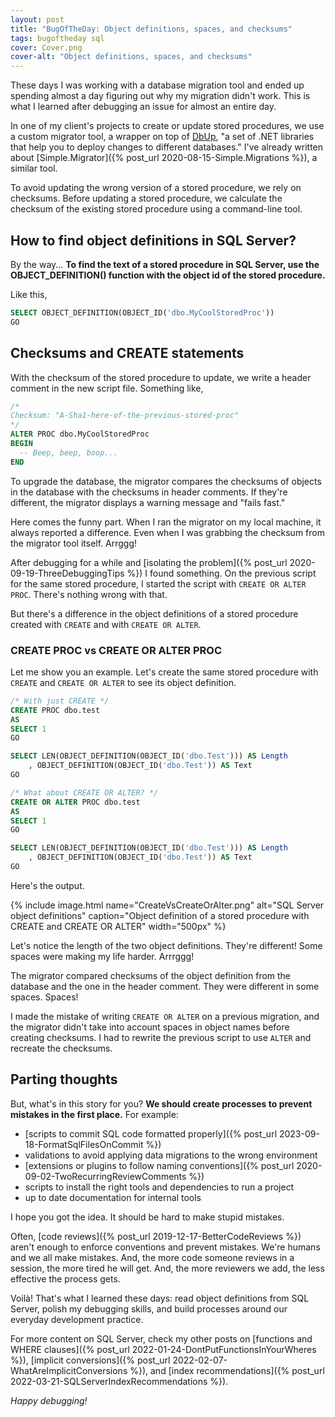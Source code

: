 ```yaml
---
layout: post
title: "BugOfTheDay: Object definitions, spaces, and checksums"
tags: bugoftheday sql
cover: Cover.png
cover-alt: "Object definitions, spaces, and checksums" 
---
```


These days I was working with a database migration tool and ended up spending almost a day figuring out why my migration didn't work. This is what I learned after debugging an issue for almost an entire day.

In one of my client's projects to create or update stored procedures, we use a custom migrator tool, a wrapper on top of [DbUp](https://github.com/DbUp/DbUp), "a set of .NET libraries that help you to deploy changes to different databases." I've already written about [Simple.Migrator]({% post_url 2020-08-15-Simple.Migrations %}), a similar tool.

To avoid updating the wrong version of a stored procedure, we rely on checksums. Before updating a stored procedure, we calculate the checksum of the existing stored procedure using a command-line tool.

## How to find object definitions in SQL Server?

By the way... **To find the text of a stored procedure in SQL Server, use the OBJECT_DEFINITION() function with the object id of the stored procedure.**

Like this,

```sql
SELECT OBJECT_DEFINITION(OBJECT_ID('dbo.MyCoolStoredProc'))
GO
```

## Checksums and CREATE statements

With the checksum of the stored procedure to update, we write a header comment in the new script file. Something like,

```sql
/*
Checksum: "A-Sha1-here-of-the-previous-stored-proc"
*/
ALTER PROC dbo.MyCoolStoredProc
BEGIN
  -- Beep, beep, boop...
END
```

To upgrade the database, the migrator compares the checksums of objects in the database with the checksums in header comments. If they're different, the migrator displays a warning message and "fails fast."

Here comes the funny part. When I ran the migrator on my local machine, it always reported a difference. Even when I was grabbing the checksum from the migrator tool itself. Arrggg!

After debugging for a while and [isolating the problem]({% post_url 2020-09-19-ThreeDebuggingTips %}) I found something. On the previous script for the same stored procedure, I started the script with `CREATE OR ALTER PROC`. There's nothing wrong with that.

But there's a difference in the object definitions of a stored procedure created with `CREATE` and with `CREATE OR ALTER`.

### CREATE PROC vs CREATE OR ALTER PROC

Let me show you an example. Let's create the same stored procedure with `CREATE` and `CREATE OR ALTER` to see its object definition.

```sql
/* With just CREATE */
CREATE PROC dbo.test
AS
SELECT 1
GO

SELECT LEN(OBJECT_DEFINITION(OBJECT_ID('dbo.Test'))) AS Length
    , OBJECT_DEFINITION(OBJECT_ID('dbo.Test')) AS Text
GO

/* What about CREATE OR ALTER? */
CREATE OR ALTER PROC dbo.test
AS
SELECT 1
GO

SELECT LEN(OBJECT_DEFINITION(OBJECT_ID('dbo.Test'))) AS Length
    , OBJECT_DEFINITION(OBJECT_ID('dbo.Test')) AS Text
GO
```

Here's the output.

{% include image.html name="CreateVsCreateOrAlter.png" alt="SQL Server object definitions" caption="Object definition of a stored procedure with CREATE and CREATE OR ALTER" width="500px" %}

Let's notice the length of the two object definitions. They're different! Some spaces were making my life harder. Arrrggg!

The migrator compared checksums of the object definition from the database and the one in the header comment. They were different in some spaces. Spaces!

I made the mistake of writing `CREATE OR ALTER` on a previous migration, and the migrator didn't take into account spaces in object names before creating checksums. I had to rewrite the previous script to use `ALTER` and recreate the checksums.

## Parting thoughts

But, what's in this story for you? **We should create processes to prevent mistakes in the first place.** For example:

* [scripts to commit SQL code formatted properly]({% post_url 2023-09-18-FormatSqlFilesOnCommit %})
* validations to avoid applying data migrations to the wrong environment
* [extensions or plugins to follow naming conventions]({% post_url 2020-09-02-TwoRecurringReviewComments %})
* scripts to install the right tools and dependencies to run a project
* up to date documentation for internal tools

I hope you got the idea. It should be hard to make stupid mistakes.

Often, [code reviews]({% post_url 2019-12-17-BetterCodeReviews %}) aren't enough to enforce conventions and prevent mistakes. We're humans and we all make mistakes. And, the more code someone reviews in a session, the more tired he will get. And, the more reviewers we add, the less effective the process gets.

Voilà! That's what I learned these days: read object definitions from SQL Server, polish my debugging skills, and build processes around our everyday development practice.

For more content on SQL Server, check my other posts on [functions and WHERE clauses]({% post_url 2022-01-24-DontPutFunctionsInYourWheres %}), [implicit conversions]({% post_url 2022-02-07-WhatAreImplicitConversions %}), and [index recommendations]({% post_url 2022-03-21-SQLServerIndexRecommendations %}).

_Happy debugging!_